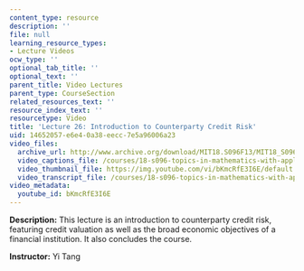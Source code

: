 ```yaml
---
content_type: resource
description: ''
file: null
learning_resource_types:
- Lecture Videos
ocw_type: ''
optional_tab_title: ''
optional_text: ''
parent_title: Video Lectures
parent_type: CourseSection
related_resources_text: ''
resource_index_text: ''
resourcetype: Video
title: 'Lecture 26: Introduction to Counterparty Credit Risk'
uid: 14652057-e6e4-0a38-eecc-7e5a96006a23
video_files:
  archive_url: http://www.archive.org/download/MIT18.S096F13/MIT18_S096F13_lec26_300k.mp4
  video_captions_file: /courses/18-s096-topics-in-mathematics-with-applications-in-finance-fall-2013/9276600a81f757e0a23af5db058b0e70_bKmcRfE3I6E.vtt
  video_thumbnail_file: https://img.youtube.com/vi/bKmcRfE3I6E/default.jpg
  video_transcript_file: /courses/18-s096-topics-in-mathematics-with-applications-in-finance-fall-2013/4da7dcc082ea0484d29599d0a19e9192_bKmcRfE3I6E.pdf
video_metadata:
  youtube_id: bKmcRfE3I6E
---
```


**Description:** This lecture is an introduction to counterparty credit risk, featuring credit valuation as well as the broad economic objectives of a financial institution. It also concludes the course.

**Instructor:** Yi Tang